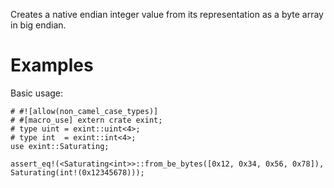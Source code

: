 Creates a native endian integer value from its representation as a byte array in big endian.

# Examples

Basic usage:

```
# #![allow(non_camel_case_types)]
# #[macro_use] extern crate exint;
# type uint = exint::uint<4>;
# type int  = exint::int<4>;
use exint::Saturating;

assert_eq!(<Saturating<int>>::from_be_bytes([0x12, 0x34, 0x56, 0x78]), Saturating(int!(0x12345678)));
```
